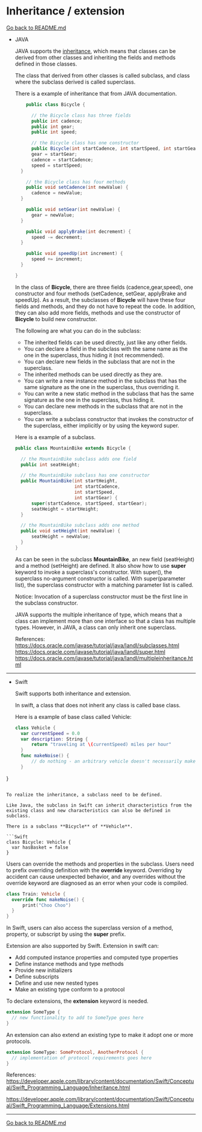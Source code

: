 # Inheritance / extension

[Go back to README.md](README.md)

* JAVA

  JAVA supports the [inheritance](https://en.wikipedia.org/wiki/Inheritance_(object-oriented_programming)), which means that classes can be derived from other classes and inheriting the fields and methods defined in those classes.

  The class that derived from other classes is called subclass, and class where the subclass derived is called superclass.

  There is a example of inheritance that from JAVA documentation.

  ```JAVA
      public class Bicycle {

        // the Bicycle class has three fields
        public int cadence;
        public int gear;
        public int speed;

        // the Bicycle class has one constructor
        public Bicycle(int startCadence, int startSpeed, int startGear) {
        gear = startGear;
        cadence = startCadence;
        speed = startSpeed;
    }

      // the Bicycle class has four methods
      public void setCadence(int newValue) {
        cadence = newValue;
    }

      public void setGear(int newValue) {
        gear = newValue;
    }

      public void applyBrake(int decrement) {
        speed -= decrement;
    }

      public void speedUp(int increment) {
        speed += increment;
    }

  }
    ```

  In the class of **Bicycle**, there are three fields (cadence,gear,speed), one constructor and four methods (setCadence, setGear, applyBrake and speedUp). As a result, the subclasses of **Bicycle** will have these four fields and methods, and they do not have to repeat the code. In addition, they can also add more fields, methods and use the constructor of **Bicycle** to build new constructor.

  The following are what you can do in the subclass:

  * The inherited fields can be used directly, just like any other fields.
  * You can declare a field in the subclass with the same name as the one in the superclass, thus hiding it (not recommended).
  * You can declare new fields in the subclass that are not in the superclass.
  * The inherited methods can be used directly as they are.
  * You can write a new instance method in the subclass that has the same signature as the one in the superclass, thus overriding it.
  * You can write a new static method in the subclass that has the same signature as the one in the superclass, thus hiding it.
  * You can declare new methods in the subclass that are not in the superclass.
  * You can write a subclass constructor that invokes the constructor of the superclass, either implicitly or by using the keyword super.

  Here is a example of a subclass.

  ```JAVA
  public class MountainBike extends Bicycle {

    // the MountainBike subclass adds one field
    public int seatHeight;

    // the MountainBike subclass has one constructor
    public MountainBike(int startHeight,
                        int startCadence,
                        int startSpeed,
                        int startGear) {
        super(startCadence, startSpeed, startGear);
        seatHeight = startHeight;
    }   

    // the MountainBike subclass adds one method
    public void setHeight(int newValue) {
        seatHeight = newValue;
    }   
  }
  ```

  As can be seen in the subclass **MountainBike**, an new field (seatHeight) and a method (setHeight) are defined. It also show how to use **super** keyword to invoke a superclass's constructor. With super(), the superclass no-argument constructor is called. With super(parameter list), the superclass constructor with a matching parameter list is called.

  Notice: Invocation of a superclass constructor must be the first line in the subclass constructor.

  JAVA supports the multiple inheritance of type, which means that a class can implement more than one interface so that a class has multiple types. However, in JAVA, a class can only inherit one superclass.

  References:
  <https://docs.oracle.com/javase/tutorial/java/IandI/subclasses.html>
  <https://docs.oracle.com/javase/tutorial/java/IandI/super.html>
  <https://docs.oracle.com/javase/tutorial/java/IandI/multipleinheritance.html>


---

* Swift

  Swift supports both inheritance and extension.

  In swift, a class that does not inherit any class is called base class.

  Here is a example of base class called Vehicle:

  ```Swift
  class Vehicle {
    var currentSpeed = 0.0
    var description: String {
        return "traveling at \(currentSpeed) miles per hour"
    }
    func makeNoise() {
        // do nothing - an arbitrary vehicle doesn't necessarily make a noise
    }
}
  ```

  To realize the inheritance, a subclass need to be defined.

  Like Java, the subclass in Swift can inherit characteristics from the existing class and new characteristics can also be defined in subclass.

  There is a subclass **Bicycle** of **Vehicle**.

  ```Swift
  class Bicycle: Vehicle {
    var hasBasket = false
  }
  ```

  Users can override the methods and properties in the subclass. Users need to prefix overriding definition with the **override** keyword. Overriding by accident can cause unexpected behavior, and any overrides without the override keyword are diagnosed as an error when your code is compiled.

  ```Swift
  class Train: Vehicle {
    override func makeNoise() {
        print("Choo Choo")
    }
  }
  ```

  In Swift, users can also access the superclass version of a method, property, or subscript by using the **super** prefix.

  Extension are also supported by Swift. Extension in swift can:
  * Add computed instance properties and computed type properties
  * Define instance methods and type methods
  * Provide new initializers
  * Define subscripts
  * Define and use new nested types
  * Make an existing type conform to a protocol

  To declare extensions, the **extension** keyword is needed.

  ```Swift
  extension SomeType {
    // new functionality to add to SomeType goes here
  }
  ```

  An extension can also extend an existing type to make it adopt one or more protocols.

  ```Swift
  extension SomeType: SomeProtocol, AnotherProtocol {
    // implementation of protocol requirements goes here
  }
  ```

  References:
  <https://developer.apple.com/library/content/documentation/Swift/Conceptual/Swift_Programming_Language/Inheritance.html>
  
  <https://developer.apple.com/library/content/documentation/Swift/Conceptual/Swift_Programming_Language/Extensions.html>


---

[Go back to README.md](README.md)
